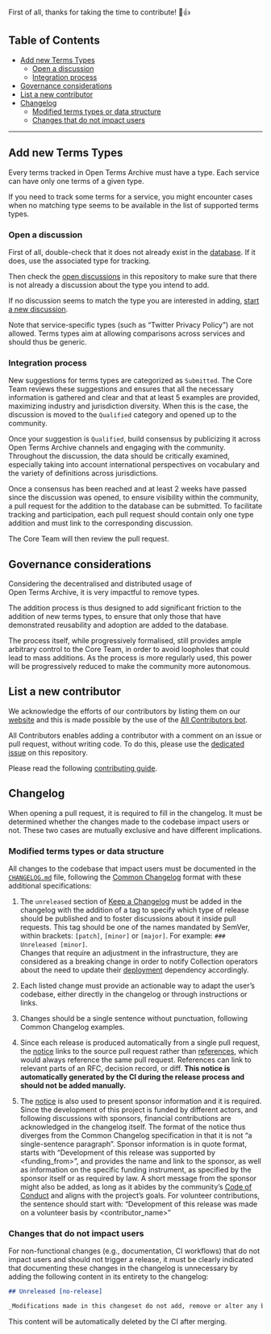 First of all, thanks for taking the time to contribute! 🎉👍

## Table of Contents

- [Add new Terms Types](#add-new-terms-types)
  - [Open a discussion](#open-a-discussion)
  - [Integration process](#integration-process)
- [Governance considerations](#governance-considerations)
- [List a new contributor](#list-a-new-contributor)
- [Changelog](#changelog)
  - [Modified terms types or data structure](#modified-terms-types-or-data-structure)
  - [Changes that do not impact users](#changes-that-do-not-impact-users)

- - -

## Add new Terms Types

Every terms tracked in Open Terms Archive must have a type. Each service can have only one terms of a given type.

If you need to track some terms for a service, you might encounter cases when no matching type seems to be available in the list of supported terms types.

### Open a discussion

First of all, double-check that it does not already exist in the [database](./termsTypes.json). If it does, use the associated type for tracking. 

Then check the [open discussions](https://github.com/opentermsarchive/terms-types/discussions) in this repository to make sure that there is not already a discussion about the type you intend to add.

If no discussion seems to match the type you are interested in adding, [start a new discussion](https://github.com/OpenTermsArchive/terms-types/discussions/new?category=submitted).

Note that service-specific types (such as “Twitter Privacy Policy”) are not allowed. Terms types aim at allowing comparisons across services and should thus be generic.

### Integration process

New suggestions for terms types are categorized as `Submitted`. The Core Team reviews these suggestions and ensures that all the necessary information is gathered and clear and that at least 5 examples are provided, maximizing industry and jurisdiction diversity. When this is the case, the discussion is moved to the `Qualified` category and opened up to the community.

Once your suggestion is `Qualified`, build consensus by publicizing it across Open Terms Archive channels and engaging with the community. Throughout the discussion, the data should be critically examined, especially taking into account international perspectives on vocabulary and the variety of definitions across jurisdictions.

Once a consensus has been reached and at least 2 weeks have passed since the discussion was opened, to ensure visibility within the community, a pull request for the addition to the database can be submitted. To facilitate tracking and participation, each pull request should contain only one type addition and must link to the corresponding discussion.

The Core Team will then review the pull request.

## Governance considerations

Considering the decentralised and distributed usage of Open Terms Archive, it is very impactful to remove types.

The addition process is thus designed to add significant friction to the addition of new terms types, to ensure that only those that have demonstrated reusability and adoption are added to the database.

The process itself, while progressively formalised, still provides ample arbitrary control to the Core Team, in order to avoid loopholes that could lead to mass additions. As the process is more regularly used, this power will be progressively reduced to make the community more autonomous.

## List a new contributor

We acknowledge the efforts of our contributors by listing them on our [website](https://opentermsarchive.org) and this is made possible by the use of the [All Contributors bot](https://allcontributors.org/docs/en/bot/overview).

All Contributors enables adding a contributor with a comment on an issue or pull request, without writing code. To do this, please use the [dedicated issue](https://github.com/OpenTermsArchive/terms-types/issues/31) on this repository.

Please read the following [contributing guide](https://github.com/OpenTermsArchive/opentermsarchive.org/blob/main/CONTRIBUTING.md#list-a-new-contributor-in-the-open-terms-archive-website).

## Changelog

When opening a pull request, it is required to fill in the changelog. It must be determined whether the changes made to the codebase impact users or not. These two cases are mutually exclusive and have different implications.

### Modified terms types or data structure

All changes to the codebase that impact users must be documented in the [`CHANGELOG.md`](./CHANGELOG.md) file, following the [Common Changelog](https://common-changelog.org) format with these additional specifications:

1. The `unreleased` section of [Keep a Changelog](https://keepachangelog.com/en/1.0.0/) must be added in the changelog with the addition of a tag to specify which type of release should be published and to foster discussions about it inside pull requests. This tag should be one of the names mandated by SemVer, within brackets: `[patch]`, `[minor]` or `[major]`. For example: `### Unreleased [minor]`.<br>
Changes that require an adjustment in the infrastructure, they are considered as a breaking change in order to notify Collection operators about the need to update their [deployment](https://github.com/OpenTermsArchive/deployment/blob/main/CHANGELOG.md) dependency accordingly.

2. Each listed change must provide an actionable way to adapt the user’s codebase, either directly in the changelog or through instructions or links.

3. Changes should be a single sentence without punctuation, following Common Changelog examples.

4. Since each release is produced automatically from a single pull request, the [notice](https://common-changelog.org/#23-notice) links to the source pull request rather than [references](https://common-changelog.org/#242-references), which would always reference the same pull request. References can link to relevant parts of an RFC, decision record, or diff. **This notice is automatically generated by the CI during the release process and should not be added manually.**

5. The [notice](https://common-changelog.org/#23-notice) is also used to present sponsor information and it is required. Since the development of this project is funded by different actors, and following discussions with sponsors, financial contributions are acknowledged in the changelog itself. The format of the notice thus diverges from the Common Changelog specification in that it is not “a single-sentence paragraph”. Sponsor information is in quote format, starts with “Development of this release was supported by <funding_from>”, and provides the name and link to the sponsor, as well as information on the specific funding instrument, as specified by the sponsor itself or as required by law. A short message from the sponsor might also be added, as long as it abides by the community’s [Code of Conduct](./CODE_OF_CONDUCT.md) and aligns with the project’s goals. For volunteer contributions, the sentence should start with: “Development of this release was made on a volunteer basis by <contributor_name>”

### Changes that do not impact users

For non-functional changes (e.g., documentation, CI workflows) that do not impact users and should not trigger a release, it must be clearly indicated that documenting these changes in the changelog is unnecessary by adding the following content in its entirety to the changelog:

```markdown
## Unreleased [no-release]

_Modifications made in this changeset do not add, remove or alter any behavior, dependency, API or functionality of the software. They only change non-functional parts of the repository, such as the README file or CI workflows._
```

This content will be automatically deleted by the CI after merging.
